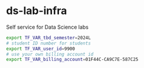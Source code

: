# ds-lab-infra
Self service for Data Science labs



```bash
export TF_VAR_tbd_semester=2024L
# student ID number for students 
export TF_VAR_user_id=9900
# use your own billing account id
export TF_VAR_billing_account=01F44C-CA9C7E-587C25
```